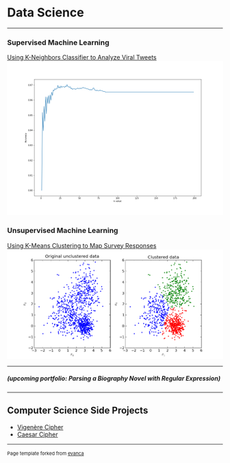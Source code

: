# Data Science

---
### **Supervised Machine Learning**
[Using K-Neighbors Classifier to Analyze Viral Tweets](/supervisedml_twitter)
<img src="images/1to200.png"/>

### **Unsupervised Machine Learning**
[Using K-Means Clustering to Map Survey Responses](/unsupervisedml)
<img src="images/unsupervisedml.png"/>

---

##### (upcoming portfolio: Parsing a Biography Novel with Regular Expression)

---

## Computer Science Side Projects

- [Vigenère Cipher](/vigenerecipher)
- [Caesar Cipher](/caesarcipher)


---

<p style="font-size:11px">Page template forked from <a href="https://github.com/evanca/quick-portfolio">evanca</a></p>
<!-- Remove above link if you don't want to attibute -->
